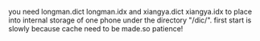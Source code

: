 you need longman.dict longman.idx and xiangya.dict xiangya.idx to place into  internal storage of one phone under the directory "/dic/".
first start is slowly because cache need to be made.so patience!
